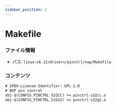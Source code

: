 ```yaml
---
sidebar_position: 2
---
```

# Makefile

### ファイル情報

- パス: `linux-v6.12/drivers/pinctrl/nxp/Makefile`

### コンテンツ

```txt
# SPDX-License-Identifier: GPL-2.0
# NXP pin control
obj-$(CONFIG_PINCTRL_S32CC)	+= pinctrl-s32cc.o
obj-$(CONFIG_PINCTRL_S32G2)	+= pinctrl-s32g2.o

```
